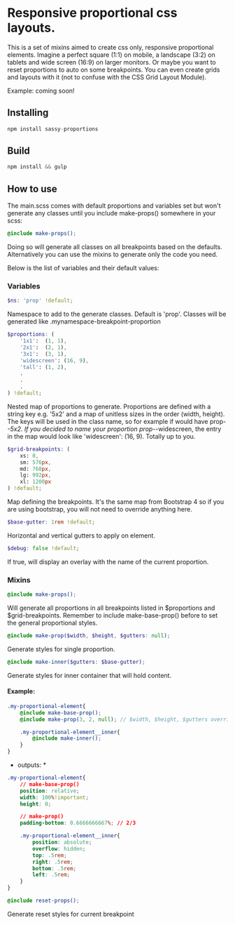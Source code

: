 # Responsive proportional css layouts.

This is a set of mixins aimed to create css only, responsive proportional elements. Imagine a perfect square (1:1) on mobile, a landscape (3:2) on tablets and wide screen (16:9) on larger monitors. Or maybe you want to reset proportions to auto on some breakpoints. You can even create grids and layouts with it (not to confuse with the CSS Grid Layout Module).

Example: coming soon!

## Installing

```javascript
npm install sassy-proportions
```

## Build

```javascript
npm install && gulp
```

## How to use

The main.scss comes with default proportions and variables set but won't generate any classes until you include make-props() somewhere in your scss:

```scss
@include make-props();
```

Doing so will generate all classes on all breakpoints based on the defaults. Alternatively you can use the mixins to generate only the code you need.

Below is the list of variables and their default values:

### Variables

```scss
$ns: 'prop' !default;
```
Namespace to add to the generate classes. Default is 'prop'. Classes will be generated like .mynamespace-breakpoint-proportion

```scss
$proportions: (
	'1x1': 	(1, 1),
	'2x1': 	(2, 1),
	'3x1': 	(3, 1),
	'widescreen': (16, 9),
	'tall': (1, 2),
	.
	.
	.
) !default;
```
Nested map of proportions to generate. Proportions are defined with a string key e.g. '5x2' and a map of unitless sizes in the order (width, height). The keys will be used in the class name, so for example if would have prop-*-5x2. If you decided to name your proportion prop-*-widescreen, the entry in the map would look like 'widescreen': (16, 9). Totally up to you.

```scss
$grid-breakpoints: (
	xs: 0,
	sm: 576px,
	md: 768px,
	lg: 992px,
	xl: 1200px
) !default;
```
Map defining the breakpoints. It's the same map from Bootstrap 4 so if you are using bootstrap, you will not need to override anything here.

```scss
$base-gutter: 1rem !default;
```
Horizontal and vertical gutters to apply on element.

```scss
$debug: false !default;
```
If true, will display an overlay with the name of the current proportion.


### Mixins

```scss
@include make-props();
```
Will generate all proportions in all breakpoints listed in $proportions and $grid-breakpoints. Remember to include make-base-prop() before to set the general proportional styles.

```scss
@include make-prop($width, $height, $gutters: null);
```
Generate styles for single proportion.

```scss
@include make-inner($gutters: $base-gutter);
```
Generate styles for inner container that will hold content.

#### Example:

```scss
.my-proportional-element{
	@include make-base-prop();
	@include make-prop(3, 2, null); // $width, $height, $gutters override is optional

	.my-proportional-element__inner{
		@include make-inner();
	}
}
```

* outputs: *

```css
.my-proportional-element{
	// make-base-prop()
	position: relative;
	width: 100%!important;
	height: 0;

	// make-prop()
	padding-bottom: 0.6666666667%; // 2/3

	.my-proportional-element__inner{
		position: absolute;
  		overflow: hidden;
  		top: .5rem;
		right: .5rem;
		bottom: .5rem;
		left: .5rem;
	}
}
```

```scss
@include reset-props();
```
Generate reset styles for current breakpoint
